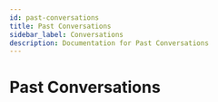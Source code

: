 ```yaml
---
id: past-conversations
title: Past Conversations
sidebar_label: Conversations
description: Documentation for Past Conversations
---
```


# Past Conversations
